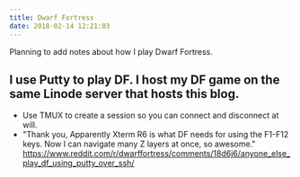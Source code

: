 ```yaml
---
title: Dwarf Fortress
date: 2018-02-14 12:21:03
---
```


Planning to add notes about how I play Dwarf Fortress.


## I use Putty to play DF. I host my DF game on the same Linode server that hosts this blog.
- Use TMUX to create a session so you can connect and disconnect at will.
- "Thank you, Apparently Xterm R6 is what DF needs for using the F1-F12 keys. Now I can navigate many Z layers at once, so awesome." https://www.reddit.com/r/dwarffortress/comments/18d6j6/anyone_else_play_df_using_putty_over_ssh/
